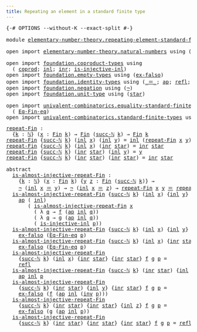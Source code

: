 ```yaml
---
title: Repeating an element in a standard finite type
---
```


<pre class="Agda"><a id="72" class="Symbol">{-#</a> <a id="76" class="Keyword">OPTIONS</a> <a id="84" class="Pragma">--without-K</a> <a id="96" class="Pragma">--exact-split</a> <a id="110" class="Symbol">#-}</a>

<a id="115" class="Keyword">module</a> <a id="122" href="elementary-number-theory.repeating-element-standard-finite-type.html" class="Module">elementary-number-theory.repeating-element-standard-finite-type</a> <a id="186" class="Keyword">where</a>

<a id="193" class="Keyword">open</a> <a id="198" class="Keyword">import</a> <a id="205" href="elementary-number-theory.natural-numbers.html" class="Module">elementary-number-theory.natural-numbers</a> <a id="246" class="Keyword">using</a> <a id="252" class="Symbol">(</a><a id="253" href="elementary-number-theory.natural-numbers.html#1458" class="Datatype">ℕ</a><a id="254" class="Symbol">;</a> <a id="256" href="elementary-number-theory.natural-numbers.html#1479" class="InductiveConstructor">zero-ℕ</a><a id="262" class="Symbol">;</a> <a id="264" href="elementary-number-theory.natural-numbers.html#1492" class="InductiveConstructor">succ-ℕ</a><a id="270" class="Symbol">)</a>

<a id="273" class="Keyword">open</a> <a id="278" class="Keyword">import</a> <a id="285" href="foundation.coproduct-types.html" class="Module">foundation.coproduct-types</a> <a id="312" class="Keyword">using</a>
  <a id="320" class="Symbol">(</a> <a id="322" href="foundation.coproduct-types.html#1182" class="Datatype">coprod</a><a id="328" class="Symbol">;</a> <a id="330" href="foundation.coproduct-types.html#1253" class="InductiveConstructor">inl</a><a id="333" class="Symbol">;</a> <a id="335" href="foundation.coproduct-types.html#1276" class="InductiveConstructor">inr</a><a id="338" class="Symbol">;</a> <a id="340" href="foundation.coproduct-types.html#2427" class="Function">is-injective-inl</a><a id="356" class="Symbol">)</a>
<a id="358" class="Keyword">open</a> <a id="363" class="Keyword">import</a> <a id="370" href="foundation.empty-types.html" class="Module">foundation.empty-types</a> <a id="393" class="Keyword">using</a> <a id="399" class="Symbol">(</a><a id="400" href="foundation-core.empty-types.html#1160" class="Function">ex-falso</a><a id="408" class="Symbol">)</a>
<a id="410" class="Keyword">open</a> <a id="415" class="Keyword">import</a> <a id="422" href="foundation.identity-types.html" class="Module">foundation.identity-types</a> <a id="448" class="Keyword">using</a> <a id="454" class="Symbol">(</a><a id="455" href="foundation-core.identity-types.html#1865" class="Function Operator">_＝_</a><a id="458" class="Symbol">;</a> <a id="460" href="foundation-core.identity-types.html#4003" class="Function">ap</a><a id="462" class="Symbol">;</a> <a id="464" href="foundation-core.identity-types.html#1820" class="InductiveConstructor">refl</a><a id="468" class="Symbol">;</a> <a id="470" href="foundation-core.identity-types.html#2729" class="Function">inv</a><a id="473" class="Symbol">)</a>
<a id="475" class="Keyword">open</a> <a id="480" class="Keyword">import</a> <a id="487" href="foundation.negation.html" class="Module">foundation.negation</a> <a id="507" class="Keyword">using</a> <a id="513" class="Symbol">(</a><a id="514" href="foundation-core.negation.html#465" class="Function">¬</a><a id="515" class="Symbol">)</a>
<a id="517" class="Keyword">open</a> <a id="522" class="Keyword">import</a> <a id="529" href="foundation.unit-type.html" class="Module">foundation.unit-type</a> <a id="550" class="Keyword">using</a> <a id="556" class="Symbol">(</a><a id="557" href="foundation.unit-type.html#1108" class="InductiveConstructor">star</a><a id="561" class="Symbol">)</a>

<a id="564" class="Keyword">open</a> <a id="569" class="Keyword">import</a> <a id="576" href="univalent-combinatorics.equality-standard-finite-types.html" class="Module">univalent-combinatorics.equality-standard-finite-types</a> <a id="631" class="Keyword">using</a>
  <a id="639" class="Symbol">(</a> <a id="641" href="univalent-combinatorics.equality-standard-finite-types.html#2336" class="Function">Eq-Fin-eq</a><a id="650" class="Symbol">)</a>
<a id="652" class="Keyword">open</a> <a id="657" class="Keyword">import</a> <a id="664" href="univalent-combinatorics.standard-finite-types.html" class="Module">univalent-combinatorics.standard-finite-types</a> <a id="710" class="Keyword">using</a> <a id="716" class="Symbol">(</a><a id="717" href="univalent-combinatorics.standard-finite-types.html#2149" class="Function">Fin</a><a id="720" class="Symbol">)</a>
</pre>
<pre class="Agda"><a id="repeat-Fin"></a><a id="735" href="elementary-number-theory.repeating-element-standard-finite-type.html#735" class="Function">repeat-Fin</a> <a id="746" class="Symbol">:</a>
  <a id="750" class="Symbol">{</a><a id="751" href="elementary-number-theory.repeating-element-standard-finite-type.html#751" class="Bound">k</a> <a id="753" class="Symbol">:</a> <a id="755" href="elementary-number-theory.natural-numbers.html#1458" class="Datatype">ℕ</a><a id="756" class="Symbol">}</a> <a id="758" class="Symbol">(</a><a id="759" href="elementary-number-theory.repeating-element-standard-finite-type.html#759" class="Bound">x</a> <a id="761" class="Symbol">:</a> <a id="763" href="univalent-combinatorics.standard-finite-types.html#2149" class="Function">Fin</a> <a id="767" href="elementary-number-theory.repeating-element-standard-finite-type.html#751" class="Bound">k</a><a id="768" class="Symbol">)</a> <a id="770" class="Symbol">→</a> <a id="772" href="univalent-combinatorics.standard-finite-types.html#2149" class="Function">Fin</a> <a id="776" class="Symbol">(</a><a id="777" href="elementary-number-theory.natural-numbers.html#1492" class="InductiveConstructor">succ-ℕ</a> <a id="784" href="elementary-number-theory.repeating-element-standard-finite-type.html#751" class="Bound">k</a><a id="785" class="Symbol">)</a> <a id="787" class="Symbol">→</a> <a id="789" href="univalent-combinatorics.standard-finite-types.html#2149" class="Function">Fin</a> <a id="793" href="elementary-number-theory.repeating-element-standard-finite-type.html#751" class="Bound">k</a>
<a id="795" href="elementary-number-theory.repeating-element-standard-finite-type.html#735" class="Function">repeat-Fin</a> <a id="806" class="Symbol">{</a><a id="807" href="elementary-number-theory.natural-numbers.html#1492" class="InductiveConstructor">succ-ℕ</a> <a id="814" href="elementary-number-theory.repeating-element-standard-finite-type.html#814" class="Bound">k</a><a id="815" class="Symbol">}</a> <a id="817" class="Symbol">(</a><a id="818" href="foundation.coproduct-types.html#1253" class="InductiveConstructor">inl</a> <a id="822" href="elementary-number-theory.repeating-element-standard-finite-type.html#822" class="Bound">x</a><a id="823" class="Symbol">)</a> <a id="825" class="Symbol">(</a><a id="826" href="foundation.coproduct-types.html#1253" class="InductiveConstructor">inl</a> <a id="830" href="elementary-number-theory.repeating-element-standard-finite-type.html#830" class="Bound">y</a><a id="831" class="Symbol">)</a> <a id="833" class="Symbol">=</a> <a id="835" href="foundation.coproduct-types.html#1253" class="InductiveConstructor">inl</a> <a id="839" class="Symbol">(</a><a id="840" href="elementary-number-theory.repeating-element-standard-finite-type.html#735" class="Function">repeat-Fin</a> <a id="851" href="elementary-number-theory.repeating-element-standard-finite-type.html#822" class="Bound">x</a> <a id="853" href="elementary-number-theory.repeating-element-standard-finite-type.html#830" class="Bound">y</a><a id="854" class="Symbol">)</a>
<a id="856" href="elementary-number-theory.repeating-element-standard-finite-type.html#735" class="Function">repeat-Fin</a> <a id="867" class="Symbol">{</a><a id="868" href="elementary-number-theory.natural-numbers.html#1492" class="InductiveConstructor">succ-ℕ</a> <a id="875" href="elementary-number-theory.repeating-element-standard-finite-type.html#875" class="Bound">k</a><a id="876" class="Symbol">}</a> <a id="878" class="Symbol">(</a><a id="879" href="foundation.coproduct-types.html#1253" class="InductiveConstructor">inl</a> <a id="883" href="elementary-number-theory.repeating-element-standard-finite-type.html#883" class="Bound">x</a><a id="884" class="Symbol">)</a> <a id="886" class="Symbol">(</a><a id="887" href="foundation.coproduct-types.html#1276" class="InductiveConstructor">inr</a> <a id="891" href="foundation.unit-type.html#1108" class="InductiveConstructor">star</a><a id="895" class="Symbol">)</a> <a id="897" class="Symbol">=</a> <a id="899" href="foundation.coproduct-types.html#1276" class="InductiveConstructor">inr</a> <a id="903" href="foundation.unit-type.html#1108" class="InductiveConstructor">star</a>
<a id="908" href="elementary-number-theory.repeating-element-standard-finite-type.html#735" class="Function">repeat-Fin</a> <a id="919" class="Symbol">{</a><a id="920" href="elementary-number-theory.natural-numbers.html#1492" class="InductiveConstructor">succ-ℕ</a> <a id="927" href="elementary-number-theory.repeating-element-standard-finite-type.html#927" class="Bound">k</a><a id="928" class="Symbol">}</a> <a id="930" class="Symbol">(</a><a id="931" href="foundation.coproduct-types.html#1276" class="InductiveConstructor">inr</a> <a id="935" href="foundation.unit-type.html#1108" class="InductiveConstructor">star</a><a id="939" class="Symbol">)</a> <a id="941" class="Symbol">(</a><a id="942" href="foundation.coproduct-types.html#1253" class="InductiveConstructor">inl</a> <a id="946" href="elementary-number-theory.repeating-element-standard-finite-type.html#946" class="Bound">y</a><a id="947" class="Symbol">)</a> <a id="949" class="Symbol">=</a> <a id="951" href="elementary-number-theory.repeating-element-standard-finite-type.html#946" class="Bound">y</a>
<a id="953" href="elementary-number-theory.repeating-element-standard-finite-type.html#735" class="Function">repeat-Fin</a> <a id="964" class="Symbol">{</a><a id="965" href="elementary-number-theory.natural-numbers.html#1492" class="InductiveConstructor">succ-ℕ</a> <a id="972" href="elementary-number-theory.repeating-element-standard-finite-type.html#972" class="Bound">k</a><a id="973" class="Symbol">}</a> <a id="975" class="Symbol">(</a><a id="976" href="foundation.coproduct-types.html#1276" class="InductiveConstructor">inr</a> <a id="980" href="foundation.unit-type.html#1108" class="InductiveConstructor">star</a><a id="984" class="Symbol">)</a> <a id="986" class="Symbol">(</a><a id="987" href="foundation.coproduct-types.html#1276" class="InductiveConstructor">inr</a> <a id="991" href="foundation.unit-type.html#1108" class="InductiveConstructor">star</a><a id="995" class="Symbol">)</a> <a id="997" class="Symbol">=</a> <a id="999" href="foundation.coproduct-types.html#1276" class="InductiveConstructor">inr</a> <a id="1003" href="foundation.unit-type.html#1108" class="InductiveConstructor">star</a>

<a id="1009" class="Keyword">abstract</a>
  <a id="is-almost-injective-repeat-Fin"></a><a id="1020" href="elementary-number-theory.repeating-element-standard-finite-type.html#1020" class="Function">is-almost-injective-repeat-Fin</a> <a id="1051" class="Symbol">:</a>
    <a id="1057" class="Symbol">{</a><a id="1058" href="elementary-number-theory.repeating-element-standard-finite-type.html#1058" class="Bound">k</a> <a id="1060" class="Symbol">:</a> <a id="1062" href="elementary-number-theory.natural-numbers.html#1458" class="Datatype">ℕ</a><a id="1063" class="Symbol">}</a> <a id="1065" class="Symbol">(</a><a id="1066" href="elementary-number-theory.repeating-element-standard-finite-type.html#1066" class="Bound">x</a> <a id="1068" class="Symbol">:</a> <a id="1070" href="univalent-combinatorics.standard-finite-types.html#2149" class="Function">Fin</a> <a id="1074" href="elementary-number-theory.repeating-element-standard-finite-type.html#1058" class="Bound">k</a><a id="1075" class="Symbol">)</a> <a id="1077" class="Symbol">{</a><a id="1078" href="elementary-number-theory.repeating-element-standard-finite-type.html#1078" class="Bound">y</a> <a id="1080" href="elementary-number-theory.repeating-element-standard-finite-type.html#1080" class="Bound">z</a> <a id="1082" class="Symbol">:</a> <a id="1084" href="univalent-combinatorics.standard-finite-types.html#2149" class="Function">Fin</a> <a id="1088" class="Symbol">(</a><a id="1089" href="elementary-number-theory.natural-numbers.html#1492" class="InductiveConstructor">succ-ℕ</a> <a id="1096" href="elementary-number-theory.repeating-element-standard-finite-type.html#1058" class="Bound">k</a><a id="1097" class="Symbol">)}</a> <a id="1100" class="Symbol">→</a>
    <a id="1106" href="foundation-core.negation.html#465" class="Function">¬</a> <a id="1108" class="Symbol">(</a><a id="1109" href="foundation.coproduct-types.html#1253" class="InductiveConstructor">inl</a> <a id="1113" href="elementary-number-theory.repeating-element-standard-finite-type.html#1066" class="Bound">x</a> <a id="1115" href="foundation-core.identity-types.html#1865" class="Function Operator">＝</a> <a id="1117" href="elementary-number-theory.repeating-element-standard-finite-type.html#1078" class="Bound">y</a><a id="1118" class="Symbol">)</a> <a id="1120" class="Symbol">→</a> <a id="1122" href="foundation-core.negation.html#465" class="Function">¬</a> <a id="1124" class="Symbol">(</a><a id="1125" href="foundation.coproduct-types.html#1253" class="InductiveConstructor">inl</a> <a id="1129" href="elementary-number-theory.repeating-element-standard-finite-type.html#1066" class="Bound">x</a> <a id="1131" href="foundation-core.identity-types.html#1865" class="Function Operator">＝</a> <a id="1133" href="elementary-number-theory.repeating-element-standard-finite-type.html#1080" class="Bound">z</a><a id="1134" class="Symbol">)</a> <a id="1136" class="Symbol">→</a> <a id="1138" href="elementary-number-theory.repeating-element-standard-finite-type.html#735" class="Function">repeat-Fin</a> <a id="1149" href="elementary-number-theory.repeating-element-standard-finite-type.html#1066" class="Bound">x</a> <a id="1151" href="elementary-number-theory.repeating-element-standard-finite-type.html#1078" class="Bound">y</a> <a id="1153" href="foundation-core.identity-types.html#1865" class="Function Operator">＝</a> <a id="1155" href="elementary-number-theory.repeating-element-standard-finite-type.html#735" class="Function">repeat-Fin</a> <a id="1166" href="elementary-number-theory.repeating-element-standard-finite-type.html#1066" class="Bound">x</a> <a id="1168" href="elementary-number-theory.repeating-element-standard-finite-type.html#1080" class="Bound">z</a> <a id="1170" class="Symbol">→</a> <a id="1172" href="elementary-number-theory.repeating-element-standard-finite-type.html#1078" class="Bound">y</a> <a id="1174" href="foundation-core.identity-types.html#1865" class="Function Operator">＝</a> <a id="1176" href="elementary-number-theory.repeating-element-standard-finite-type.html#1080" class="Bound">z</a>
  <a id="1180" href="elementary-number-theory.repeating-element-standard-finite-type.html#1020" class="Function">is-almost-injective-repeat-Fin</a> <a id="1211" class="Symbol">{</a><a id="1212" href="elementary-number-theory.natural-numbers.html#1492" class="InductiveConstructor">succ-ℕ</a> <a id="1219" href="elementary-number-theory.repeating-element-standard-finite-type.html#1219" class="Bound">k</a><a id="1220" class="Symbol">}</a> <a id="1222" class="Symbol">(</a><a id="1223" href="foundation.coproduct-types.html#1253" class="InductiveConstructor">inl</a> <a id="1227" href="elementary-number-theory.repeating-element-standard-finite-type.html#1227" class="Bound">x</a><a id="1228" class="Symbol">)</a> <a id="1230" class="Symbol">{</a><a id="1231" href="foundation.coproduct-types.html#1253" class="InductiveConstructor">inl</a> <a id="1235" href="elementary-number-theory.repeating-element-standard-finite-type.html#1235" class="Bound">y</a><a id="1236" class="Symbol">}</a> <a id="1238" class="Symbol">{</a><a id="1239" href="foundation.coproduct-types.html#1253" class="InductiveConstructor">inl</a> <a id="1243" href="elementary-number-theory.repeating-element-standard-finite-type.html#1243" class="Bound">z</a><a id="1244" class="Symbol">}</a> <a id="1246" href="elementary-number-theory.repeating-element-standard-finite-type.html#1246" class="Bound">f</a> <a id="1248" href="elementary-number-theory.repeating-element-standard-finite-type.html#1248" class="Bound">g</a> <a id="1250" href="elementary-number-theory.repeating-element-standard-finite-type.html#1250" class="Bound">p</a> <a id="1252" class="Symbol">=</a>
    <a id="1258" href="foundation-core.identity-types.html#4003" class="Function">ap</a> <a id="1261" class="Symbol">(</a> <a id="1263" href="foundation.coproduct-types.html#1253" class="InductiveConstructor">inl</a><a id="1266" class="Symbol">)</a>
       <a id="1275" class="Symbol">(</a> <a id="1277" href="elementary-number-theory.repeating-element-standard-finite-type.html#1020" class="Function">is-almost-injective-repeat-Fin</a> <a id="1308" href="elementary-number-theory.repeating-element-standard-finite-type.html#1227" class="Bound">x</a>
         <a id="1319" class="Symbol">(</a> <a id="1321" class="Symbol">λ</a> <a id="1323" href="elementary-number-theory.repeating-element-standard-finite-type.html#1323" class="Bound">q</a> <a id="1325" class="Symbol">→</a> <a id="1327" href="elementary-number-theory.repeating-element-standard-finite-type.html#1246" class="Bound">f</a> <a id="1329" class="Symbol">(</a><a id="1330" href="foundation-core.identity-types.html#4003" class="Function">ap</a> <a id="1333" href="foundation.coproduct-types.html#1253" class="InductiveConstructor">inl</a> <a id="1337" href="elementary-number-theory.repeating-element-standard-finite-type.html#1323" class="Bound">q</a><a id="1338" class="Symbol">))</a>
         <a id="1350" class="Symbol">(</a> <a id="1352" class="Symbol">λ</a> <a id="1354" href="elementary-number-theory.repeating-element-standard-finite-type.html#1354" class="Bound">q</a> <a id="1356" class="Symbol">→</a> <a id="1358" href="elementary-number-theory.repeating-element-standard-finite-type.html#1248" class="Bound">g</a> <a id="1360" class="Symbol">(</a><a id="1361" href="foundation-core.identity-types.html#4003" class="Function">ap</a> <a id="1364" href="foundation.coproduct-types.html#1253" class="InductiveConstructor">inl</a> <a id="1368" href="elementary-number-theory.repeating-element-standard-finite-type.html#1354" class="Bound">q</a><a id="1369" class="Symbol">))</a>
         <a id="1381" class="Symbol">(</a> <a id="1383" href="foundation.coproduct-types.html#2427" class="Function">is-injective-inl</a> <a id="1400" href="elementary-number-theory.repeating-element-standard-finite-type.html#1250" class="Bound">p</a><a id="1401" class="Symbol">))</a>
  <a id="1406" href="elementary-number-theory.repeating-element-standard-finite-type.html#1020" class="Function">is-almost-injective-repeat-Fin</a> <a id="1437" class="Symbol">{</a><a id="1438" href="elementary-number-theory.natural-numbers.html#1492" class="InductiveConstructor">succ-ℕ</a> <a id="1445" href="elementary-number-theory.repeating-element-standard-finite-type.html#1445" class="Bound">k</a><a id="1446" class="Symbol">}</a> <a id="1448" class="Symbol">(</a><a id="1449" href="foundation.coproduct-types.html#1253" class="InductiveConstructor">inl</a> <a id="1453" href="elementary-number-theory.repeating-element-standard-finite-type.html#1453" class="Bound">x</a><a id="1454" class="Symbol">)</a> <a id="1456" class="Symbol">{</a><a id="1457" href="foundation.coproduct-types.html#1253" class="InductiveConstructor">inl</a> <a id="1461" href="elementary-number-theory.repeating-element-standard-finite-type.html#1461" class="Bound">y</a><a id="1462" class="Symbol">}</a> <a id="1464" class="Symbol">{</a><a id="1465" href="foundation.coproduct-types.html#1276" class="InductiveConstructor">inr</a> <a id="1469" href="foundation.unit-type.html#1108" class="InductiveConstructor">star</a><a id="1473" class="Symbol">}</a> <a id="1475" href="elementary-number-theory.repeating-element-standard-finite-type.html#1475" class="Bound">f</a> <a id="1477" href="elementary-number-theory.repeating-element-standard-finite-type.html#1477" class="Bound">g</a> <a id="1479" href="elementary-number-theory.repeating-element-standard-finite-type.html#1479" class="Bound">p</a> <a id="1481" class="Symbol">=</a>
    <a id="1487" href="foundation-core.empty-types.html#1160" class="Function">ex-falso</a> <a id="1496" class="Symbol">(</a><a id="1497" href="univalent-combinatorics.equality-standard-finite-types.html#2336" class="Function">Eq-Fin-eq</a> <a id="1507" href="elementary-number-theory.repeating-element-standard-finite-type.html#1479" class="Bound">p</a><a id="1508" class="Symbol">)</a>
  <a id="1512" href="elementary-number-theory.repeating-element-standard-finite-type.html#1020" class="Function">is-almost-injective-repeat-Fin</a> <a id="1543" class="Symbol">{</a><a id="1544" href="elementary-number-theory.natural-numbers.html#1492" class="InductiveConstructor">succ-ℕ</a> <a id="1551" href="elementary-number-theory.repeating-element-standard-finite-type.html#1551" class="Bound">k</a><a id="1552" class="Symbol">}</a> <a id="1554" class="Symbol">(</a><a id="1555" href="foundation.coproduct-types.html#1253" class="InductiveConstructor">inl</a> <a id="1559" href="elementary-number-theory.repeating-element-standard-finite-type.html#1559" class="Bound">x</a><a id="1560" class="Symbol">)</a> <a id="1562" class="Symbol">{</a><a id="1563" href="foundation.coproduct-types.html#1276" class="InductiveConstructor">inr</a> <a id="1567" href="foundation.unit-type.html#1108" class="InductiveConstructor">star</a><a id="1571" class="Symbol">}</a> <a id="1573" class="Symbol">{</a><a id="1574" href="foundation.coproduct-types.html#1253" class="InductiveConstructor">inl</a> <a id="1578" href="elementary-number-theory.repeating-element-standard-finite-type.html#1578" class="Bound">z</a><a id="1579" class="Symbol">}</a> <a id="1581" href="elementary-number-theory.repeating-element-standard-finite-type.html#1581" class="Bound">f</a> <a id="1583" href="elementary-number-theory.repeating-element-standard-finite-type.html#1583" class="Bound">g</a> <a id="1585" href="elementary-number-theory.repeating-element-standard-finite-type.html#1585" class="Bound">p</a> <a id="1587" class="Symbol">=</a>
    <a id="1593" href="foundation-core.empty-types.html#1160" class="Function">ex-falso</a> <a id="1602" class="Symbol">(</a><a id="1603" href="univalent-combinatorics.equality-standard-finite-types.html#2336" class="Function">Eq-Fin-eq</a> <a id="1613" href="elementary-number-theory.repeating-element-standard-finite-type.html#1585" class="Bound">p</a><a id="1614" class="Symbol">)</a>
  <a id="1618" href="elementary-number-theory.repeating-element-standard-finite-type.html#1020" class="Function">is-almost-injective-repeat-Fin</a>
    <a id="1653" class="Symbol">{</a><a id="1654" href="elementary-number-theory.natural-numbers.html#1492" class="InductiveConstructor">succ-ℕ</a> <a id="1661" href="elementary-number-theory.repeating-element-standard-finite-type.html#1661" class="Bound">k</a><a id="1662" class="Symbol">}</a> <a id="1664" class="Symbol">(</a><a id="1665" href="foundation.coproduct-types.html#1253" class="InductiveConstructor">inl</a> <a id="1669" href="elementary-number-theory.repeating-element-standard-finite-type.html#1669" class="Bound">x</a><a id="1670" class="Symbol">)</a> <a id="1672" class="Symbol">{</a><a id="1673" href="foundation.coproduct-types.html#1276" class="InductiveConstructor">inr</a> <a id="1677" href="foundation.unit-type.html#1108" class="InductiveConstructor">star</a><a id="1681" class="Symbol">}</a> <a id="1683" class="Symbol">{</a><a id="1684" href="foundation.coproduct-types.html#1276" class="InductiveConstructor">inr</a> <a id="1688" href="foundation.unit-type.html#1108" class="InductiveConstructor">star</a><a id="1692" class="Symbol">}</a> <a id="1694" href="elementary-number-theory.repeating-element-standard-finite-type.html#1694" class="Bound">f</a> <a id="1696" href="elementary-number-theory.repeating-element-standard-finite-type.html#1696" class="Bound">g</a> <a id="1698" href="elementary-number-theory.repeating-element-standard-finite-type.html#1698" class="Bound">p</a> <a id="1700" class="Symbol">=</a>
    <a id="1706" href="foundation-core.identity-types.html#1820" class="InductiveConstructor">refl</a>
  <a id="1713" href="elementary-number-theory.repeating-element-standard-finite-type.html#1020" class="Function">is-almost-injective-repeat-Fin</a> <a id="1744" class="Symbol">{</a><a id="1745" href="elementary-number-theory.natural-numbers.html#1492" class="InductiveConstructor">succ-ℕ</a> <a id="1752" href="elementary-number-theory.repeating-element-standard-finite-type.html#1752" class="Bound">k</a><a id="1753" class="Symbol">}</a> <a id="1755" class="Symbol">(</a><a id="1756" href="foundation.coproduct-types.html#1276" class="InductiveConstructor">inr</a> <a id="1760" href="foundation.unit-type.html#1108" class="InductiveConstructor">star</a><a id="1764" class="Symbol">)</a> <a id="1766" class="Symbol">{</a><a id="1767" href="foundation.coproduct-types.html#1253" class="InductiveConstructor">inl</a> <a id="1771" href="elementary-number-theory.repeating-element-standard-finite-type.html#1771" class="Bound">y</a><a id="1772" class="Symbol">}</a> <a id="1774" class="Symbol">{</a><a id="1775" href="foundation.coproduct-types.html#1253" class="InductiveConstructor">inl</a> <a id="1779" href="elementary-number-theory.repeating-element-standard-finite-type.html#1779" class="Bound">z</a><a id="1780" class="Symbol">}</a> <a id="1782" href="elementary-number-theory.repeating-element-standard-finite-type.html#1782" class="Bound">f</a> <a id="1784" href="elementary-number-theory.repeating-element-standard-finite-type.html#1784" class="Bound">g</a> <a id="1786" href="elementary-number-theory.repeating-element-standard-finite-type.html#1786" class="Bound">p</a> <a id="1788" class="Symbol">=</a>
    <a id="1794" href="foundation-core.identity-types.html#4003" class="Function">ap</a> <a id="1797" href="foundation.coproduct-types.html#1253" class="InductiveConstructor">inl</a> <a id="1801" href="elementary-number-theory.repeating-element-standard-finite-type.html#1786" class="Bound">p</a>
  <a id="1805" href="elementary-number-theory.repeating-element-standard-finite-type.html#1020" class="Function">is-almost-injective-repeat-Fin</a>
    <a id="1840" class="Symbol">{</a><a id="1841" href="elementary-number-theory.natural-numbers.html#1492" class="InductiveConstructor">succ-ℕ</a> <a id="1848" href="elementary-number-theory.repeating-element-standard-finite-type.html#1848" class="Bound">k</a><a id="1849" class="Symbol">}</a> <a id="1851" class="Symbol">(</a><a id="1852" href="foundation.coproduct-types.html#1276" class="InductiveConstructor">inr</a> <a id="1856" href="foundation.unit-type.html#1108" class="InductiveConstructor">star</a><a id="1860" class="Symbol">)</a> <a id="1862" class="Symbol">{</a><a id="1863" href="foundation.coproduct-types.html#1253" class="InductiveConstructor">inl</a> <a id="1867" href="elementary-number-theory.repeating-element-standard-finite-type.html#1867" class="Bound">y</a><a id="1868" class="Symbol">}</a> <a id="1870" class="Symbol">{</a><a id="1871" href="foundation.coproduct-types.html#1276" class="InductiveConstructor">inr</a> <a id="1875" href="foundation.unit-type.html#1108" class="InductiveConstructor">star</a><a id="1879" class="Symbol">}</a> <a id="1881" href="elementary-number-theory.repeating-element-standard-finite-type.html#1881" class="Bound">f</a> <a id="1883" href="elementary-number-theory.repeating-element-standard-finite-type.html#1883" class="Bound">g</a> <a id="1885" href="elementary-number-theory.repeating-element-standard-finite-type.html#1885" class="Bound">p</a> <a id="1887" class="Symbol">=</a>
    <a id="1893" href="foundation-core.empty-types.html#1160" class="Function">ex-falso</a> <a id="1902" class="Symbol">(</a><a id="1903" href="elementary-number-theory.repeating-element-standard-finite-type.html#1881" class="Bound">f</a> <a id="1905" class="Symbol">(</a><a id="1906" href="foundation-core.identity-types.html#4003" class="Function">ap</a> <a id="1909" href="foundation.coproduct-types.html#1253" class="InductiveConstructor">inl</a> <a id="1913" class="Symbol">(</a><a id="1914" href="foundation-core.identity-types.html#2729" class="Function">inv</a> <a id="1918" href="elementary-number-theory.repeating-element-standard-finite-type.html#1885" class="Bound">p</a><a id="1919" class="Symbol">)))</a>
  <a id="1925" href="elementary-number-theory.repeating-element-standard-finite-type.html#1020" class="Function">is-almost-injective-repeat-Fin</a>
    <a id="1960" class="Symbol">{</a><a id="1961" href="elementary-number-theory.natural-numbers.html#1492" class="InductiveConstructor">succ-ℕ</a> <a id="1968" href="elementary-number-theory.repeating-element-standard-finite-type.html#1968" class="Bound">k</a><a id="1969" class="Symbol">}</a> <a id="1971" class="Symbol">(</a><a id="1972" href="foundation.coproduct-types.html#1276" class="InductiveConstructor">inr</a> <a id="1976" href="foundation.unit-type.html#1108" class="InductiveConstructor">star</a><a id="1980" class="Symbol">)</a> <a id="1982" class="Symbol">{</a><a id="1983" href="foundation.coproduct-types.html#1276" class="InductiveConstructor">inr</a> <a id="1987" href="foundation.unit-type.html#1108" class="InductiveConstructor">star</a><a id="1991" class="Symbol">}</a> <a id="1993" class="Symbol">{</a><a id="1994" href="foundation.coproduct-types.html#1253" class="InductiveConstructor">inl</a> <a id="1998" href="elementary-number-theory.repeating-element-standard-finite-type.html#1998" class="Bound">z</a><a id="1999" class="Symbol">}</a> <a id="2001" href="elementary-number-theory.repeating-element-standard-finite-type.html#2001" class="Bound">f</a> <a id="2003" href="elementary-number-theory.repeating-element-standard-finite-type.html#2003" class="Bound">g</a> <a id="2005" href="elementary-number-theory.repeating-element-standard-finite-type.html#2005" class="Bound">p</a> <a id="2007" class="Symbol">=</a>
    <a id="2013" href="foundation-core.empty-types.html#1160" class="Function">ex-falso</a> <a id="2022" class="Symbol">(</a><a id="2023" href="elementary-number-theory.repeating-element-standard-finite-type.html#2003" class="Bound">g</a> <a id="2025" class="Symbol">(</a><a id="2026" href="foundation-core.identity-types.html#4003" class="Function">ap</a> <a id="2029" href="foundation.coproduct-types.html#1253" class="InductiveConstructor">inl</a> <a id="2033" href="elementary-number-theory.repeating-element-standard-finite-type.html#2005" class="Bound">p</a><a id="2034" class="Symbol">))</a>
  <a id="2039" href="elementary-number-theory.repeating-element-standard-finite-type.html#1020" class="Function">is-almost-injective-repeat-Fin</a>
    <a id="2074" class="Symbol">{</a><a id="2075" href="elementary-number-theory.natural-numbers.html#1492" class="InductiveConstructor">succ-ℕ</a> <a id="2082" href="elementary-number-theory.repeating-element-standard-finite-type.html#2082" class="Bound">k</a><a id="2083" class="Symbol">}</a> <a id="2085" class="Symbol">(</a><a id="2086" href="foundation.coproduct-types.html#1276" class="InductiveConstructor">inr</a> <a id="2090" href="foundation.unit-type.html#1108" class="InductiveConstructor">star</a><a id="2094" class="Symbol">)</a> <a id="2096" class="Symbol">{</a><a id="2097" href="foundation.coproduct-types.html#1276" class="InductiveConstructor">inr</a> <a id="2101" href="foundation.unit-type.html#1108" class="InductiveConstructor">star</a><a id="2105" class="Symbol">}</a> <a id="2107" class="Symbol">{</a><a id="2108" href="foundation.coproduct-types.html#1276" class="InductiveConstructor">inr</a> <a id="2112" href="foundation.unit-type.html#1108" class="InductiveConstructor">star</a><a id="2116" class="Symbol">}</a> <a id="2118" href="elementary-number-theory.repeating-element-standard-finite-type.html#2118" class="Bound">f</a> <a id="2120" href="elementary-number-theory.repeating-element-standard-finite-type.html#2120" class="Bound">g</a> <a id="2122" href="elementary-number-theory.repeating-element-standard-finite-type.html#2122" class="Bound">p</a> <a id="2124" class="Symbol">=</a> <a id="2126" href="foundation-core.identity-types.html#1820" class="InductiveConstructor">refl</a>
</pre>